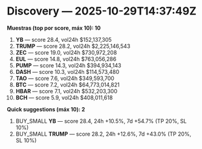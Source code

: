 # Discovery — 2025-10-29T14:37:49Z

**Muestras (top por score, máx 10): 10**

1. **YB** — score 28.4, vol24h $152,137,305
2. **TRUMP** — score 28.2, vol24h $2,225,146,543
3. **ZEC** — score 19.0, vol24h $730,972,208
4. **EUL** — score 14.8, vol24h $763,056,286
5. **PUMP** — score 14.3, vol24h $394,934,143
6. **DASH** — score 10.3, vol24h $114,573,480
7. **TAO** — score 7.6, vol24h $349,593,700
8. **BTC** — score 7.2, vol24h $64,773,014,821
9. **HBAR** — score 7.1, vol24h $532,203,300
10. **BCH** — score 5.9, vol24h $408,011,618

**Quick suggestions (máx 10): 2**

1. BUY_SMALL **YB** — score 28.4, 24h +10.5%, 7d +54.7% (TP 20%, SL 10%)
2. BUY_SMALL **TRUMP** — score 28.2, 24h +12.6%, 7d +43.0% (TP 20%, SL 10%)
